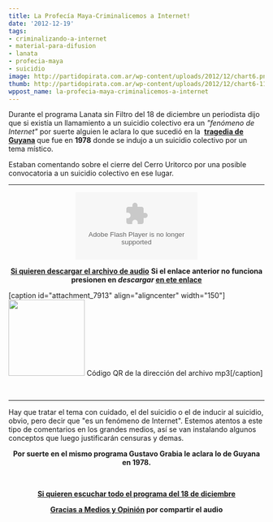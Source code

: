 ```yaml
---
title: La Profecía Maya-Criminalicemos a Internet!
date: '2012-12-19'
tags:
- criminalizando-a-internet
- material-para-difusion
- lanata
- profecia-maya
- suicidio
image: http://partidopirata.com.ar/wp-content/uploads/2012/12/chart6.png
thumb: http://partidopirata.com.ar/wp-content/uploads/2012/12/chart6-115x115.png
wppost_name: la-profecia-maya-criminalicemos-a-internet
---
```


Durante el programa Lanata sin Filtro del 18 de diciembre un periodista dijo que si existía un llamamiento a un suicidio colectivo era un <em>"fenómeno de Internet"</em> por suerte alguien le aclara lo que sucedió en la  <strong><a href="https://es.wikipedia.org/wiki/Jonestown" target="_blank">tragedia de Guyana</a> </strong>que fue en <strong>1978</strong> donde se indujo a un suicidio colectivo por un tema místico.

Estaban comentando sobre el cierre del Cerro Uritorco por una posible convocatoria a un suicidio colectivo en ese lugar.

<hr />

<center>
<object id="player1657170" width="240" height="133" classid="clsid:d27cdb6e-ae6d-11cf-96b8-444553540000" codebase="http://download.macromedia.com/pub/shockwave/cabs/flash/swflash.cab#version=6,0,40,0"><param name="AllowScriptAccess" value="always" /><param name="allowFullScreen" value="true" /><param name="wmode" value="transparent" /><param name="src" value="http://www.ivoox.com/playerivoox_ee_1657170_1.html" /><param name="allowfullscreen" value="true" /><param name="allowscriptaccess" value="always" /><embed id="player1657170" width="240" height="133" type="application/x-shockwave-flash" src="http://www.ivoox.com/playerivoox_ee_1657170_1.html" AllowScriptAccess="always" allowFullScreen="true" wmode="transparent" allowfullscreen="true" allowscriptaccess="always" /></object></center>
<p style="text-align: center;"><strong><a href="http://www.ivoox.com/profecia-maya-para-criminalizar-a-internet_md_1657170_1.mp3" target="_blank">Si quieren descargar el archivo de audio</a></strong>
<strong> Si el enlace anterior no funciona presionen en <em>descargar</em> <a href="http://www.ivoox.com/profecia-maya-para-criminalizar-a-internet-audios-mp3_rf_1657170_1.html" target="_blank">en ete enlace</a></strong></p>


[caption id="attachment_7913" align="aligncenter" width="150"]<a href="http://partidopirata.com.ar/wp-content/uploads/2012/12/chart6.png"><img class="size-full wp-image-7913" title="chart" src="http://partidopirata.com.ar/wp-content/uploads/2012/12/chart6.png" alt="" width="150" height="150" /></a> Código QR de la dirección del archivo mp3[/caption]

&nbsp;

<hr />

Hay que tratar el tema con cuidado, el del suicidio o el de inducir al suicidio, obvio, pero decir que "es un fenómeno de Internet". Estemos atentos a este tipo de comentarios en los grandes medios, así se van instalando algunos conceptos que luego justificarán censuras y demas.
<p style="text-align: center;"><strong>Por suerte en el mismo programa Gustavo Grabia le aclara lo de Guyana en 1978.</strong></p>
&nbsp;
<p style="text-align: center;"><strong><a href="http://www.plazademayo.com/mediosyopinion/?p=1892" target="_blank">Si quieren escuchar todo el programa del 18 de diciembre</a></strong></p>
<p style="text-align: center;"><strong><a href="https://twitter.com/MEDIOSYOPINION" target="_blank">Gracias a Medios y Opinión</a> por compartir el audio</strong></p>
